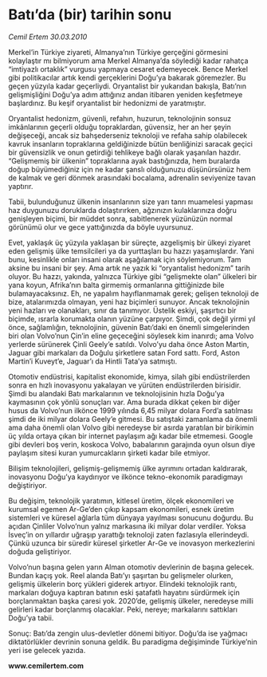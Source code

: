 # Batı’da (bir) tarihin sonu

*Cemil Ertem 30.03.2010*

<div class="yazi"><p>Merkel’in Türkiye ziyareti, Almanya’nın Türkiye gerçeğini görmesini kolaylaştır mı bilmiyorum ama Merkel Almanya’da söylediği kadar rahatça “imtiyazlı ortaklık” vurgusu yapmaya cesaret edemeyecek. Bence Merkel gibi politikacılar artık kendi gerçeklerini Doğu’ya bakarak göremezler. Bu geçen yüzyıla kadar geçerliydi. Oryantalist bir yukarıdan bakışla, Batı’nın gelişmişliğini Doğu’ya adım attığınız andan itibaren yeniden keşfetmeye başlardınız. Bu keşif oryantalist bir hedonizmi de yaratmıştır.</p>
<p>Oryantalist hedonizm, güvenli, refahın, huzurun, teknolojinin sonsuz imkânlarının geçerli olduğu topraklardan, güvensiz, her an her şeyin değişeceği, ancak siz bahşederseniz teknoloji ve refaha sahip olabilecek kavruk insanların topraklarına geldiğinizde bütün benliğinizi saracak geçici bir güvensizlik ve onun getirdiği tehlikeye bağlı olarak yaşanılan hazdır. “Gelişmemiş bir ülkenin” topraklarına ayak bastığınızda, hem buralarda doğup büyümediğiniz için ne kadar şanslı olduğunuzu düşünürsünüz hem de kalmak ve geri dönmek arasındaki bocalama, adrenalin seviyenize tavan yaptırır. </p>
<p>Tabii, bulunduğunuz ülkenin insanlarının size yarı tanrı muamelesi yapması  haz duygunuzu doruklarda dolaştırırken, ağzınızın kulaklarınıza doğru genişleyen biçimi, bir müddet sonra, sabitlenerek yüzünüzün normal görünümü olur ve gece yattığınızda da böyle uyursunuz. </p>
<p>Evet, yaklaşık üç yüzyıla yaklaşan bir süreçte, azgelişmiş bir ülkeyi ziyaret eden gelişmiş ülke temsilcileri ya da yurttaşları bu hazzı yaşamışlardır. Yani bunu, kesinlikle onları insani olarak aşağılamak için söylemiyorum. Tam aksine bu insani bir şey. Ama artık ne yazık ki “oryantalist hedonizm” tarih oluyor. Bu hazzı, yakında, yalnızca Türkiye gibi “gelişmekte olan” ülkeleri bir yana koyun, Afrika’nın balta girmemiş ormanlarına gittiğinizde bile bulamayacaksınız. Eh, ne yapalım hayıflanmamak gerek; gelişen teknoloji de bize, atalarımızda olmayan, yeni haz biçimleri sunuyor. Ancak teknolojinin yeni hazları ve olanakları, sınır da tanımıyor. Üstelik eskiyi, şaşırtıcı bir biçimde, ısrarla korumakta olanın yüzüne çarpıyor. Şimdi, çok değil yirmi yıl önce, sağlamlığın, teknolojinin, güvenin Batı’daki en önemli simgelerinden biri olan Volvo’nun Çin’in eline geçeceğini söylesek kim inanırdı; ama Volvo yerlerde sürünerek Çinli Geely’e satıldı. Volvo’yu daha önce Aston Martin, Jaguar gibi markaları da Doğulu şirketlere satan Ford sattı. Ford, Aston Martin’i Kuveyt’e, Jaguar’ı da Hintli Tata’ya satmıştı.</p>
<p>Otomotiv endüstrisi, kapitalist ekonomide, kimya, silah gibi endüstrilerden sonra en hızlı inovasyonu yakalayan ve yürüten endüstrilerden birisidir. Şimdi bu alandaki Batı markalarının ve teknolojisinin hızla Doğu’ya kaymasının çok yönlü sonuçları var. Ama burada dikkat çeken bir diğer husus da Volvo’nun ilkönce 1999 yılında 6,45 milyar dolara Ford’a satılması şimdi de iki milyar dolara Geely’e gitmesi. Bu satıştaki zamanlama da önemli ama daha önemli olan Volvo gibi neredeyse bir asırda yaratılan bir birikimin üç yılda ortaya çıkan bir internet paylaşım ağı kadar bile etmemesi. Google gibi devleri boş verin, koskoca Volvo, babalarının garajında oyun olsun diye paylaşım sitesi kuran yumurcakların şirketi kadar bile etmiyor. </p>
<p>Bilişim teknolojileri, gelişmiş-gelişmemiş ülke ayrımını ortadan kaldırarak, inovasyonu Doğu’ya kaydırıyor ve ilkönce tekno-ekonomik paradigmayı değiştiriyor.</p>
<p>Bu değişim, teknolojik yaratımın, kitlesel üretim, ölçek ekonomileri ve kurumsal egemen Ar-Ge’den çıkıp kapsam ekonomileri, esnek üretim sistemleri ve küresel ağlarla tüm dünyaya yayılması sonucunu doğurdu. Bu açıdan Çinliler Volvo’nun yalnız markasına iki milyar dolar verdiler. Yoksa İsveç’in on yıllardır uğraşıp yarattığı teknoloji zaten fazlasıyla ellerindeydi. Çünkü uzunca bir süredir küresel şirketler Ar-Ge ve inovasyon merkezlerini doğuda geliştiriyor. </p>
<p>Volvo’nun başına gelen yarın Alman otomotiv devlerinin de başına gelecek. Bundan kaçış yok. Reel alanda Batı’yı şaşırtan bu gelişmeler olurken, gelişmiş ülkelerin borç yükleri giderek artıyor. Elindeki teknolojik rantı, markaları doğuya kaptıran batının eski şatafatlı hayatını sürdürmek için borçlanmaktan başka çaresi yok. 2020’de, gelişmiş ülkeler, neredeyse milli gelirleri kadar borçlanmış olacaklar. Peki, nereye; markalarını sattıkları Doğu’ya tabii. </p>
<p>Sonuç: Batı’da zengin ulus-devletler dönemi bitiyor. Doğu’da ise yağmacı  diktatörlükler devrinin sonuna geldik. Bu paradigma değişiminde Türkiye’nin yeri ise gelecek yazıda. </p>
<p><b>www.cemilertem.com</b></p></div>
